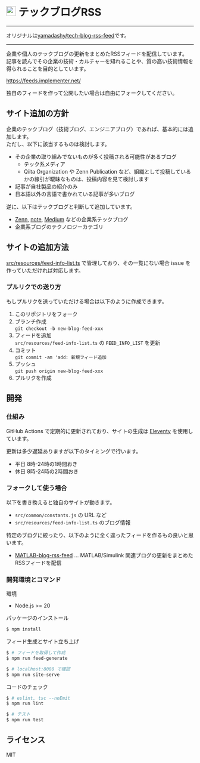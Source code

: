 # <img src="src/site/images/icon-transparent.png" height=26> テックブログRSS

---
オリジナルは[yamadashy/tech-blog-rss-feed](https://github.com/yamadashy/tech-blog-rss-feed)です。

---

企業や個人のテックブログの更新をまとめたRSSフィードを配信しています。  
記事を読んでその企業の技術・カルチャーを知れることや、質の高い技術情報を得られることを目的としています。

https://feeds.implementer.net/


独自のフィードを作って公開したい場合は自由にフォークしてください。

## サイト追加の方針
企業のテックブログ（技術ブログ、エンジニアブログ）であれば、基本的には追加します。  
ただし、以下に該当するものは検討します。

- その企業の取り組みでないものが多く投稿される可能性があるブログ
  - テック系メディア
  - Qiita Organization や Zenn Publication など、組織として投稿しているかの線引が曖昧なものは、投稿内容を見て検討します
- 記事が自社製品の紹介のみ
- 日本語以外の言語で書かれている記事が多いブログ

逆に、以下はテックブログと判断して追加しています。

- [Zenn](https://zenn.dev/), [note](https://note.com/), [Medium](https://medium.com/) などの企業系テックブログ
- 企業系ブログのテクノロジーカテゴリ

## サイトの追加方法
[src/resources/feed-info-list.ts](https://github.com/ai-implementer/watch-list-feed/blob/main/src/resources/feed-info-list.ts) で管理しており、その一覧にない場合 issue を作っていただければ対応します。

### プルリクでの送り方
もしプルリクを送っていただける場合は以下のように作成できます。

1. このリポジトリをフォーク
2. ブランチ作成  
   `git checkout -b new-blog-feed-xxx`
3. フィードを追加  
   `src/resources/feed-info-list.ts` の `FEED_INFO_LIST` を更新
4. コミット  
   `git commit -am 'add: 新規フィード追加`
5. プッシュ  
   `git push origin new-blog-feed-xxx`
6. プルリクを作成

## 開発

### 仕組み
GitHub Actions で定期的に更新されており、サイトの生成は [Eleventy](https://www.11ty.dev/) を使用しています。

更新は多少遅延ありますが以下のタイミングで行います。
- 平日 8時-24時の1時間おき
- 休日 8時-24時の2時間おき

### フォークして使う場合
以下を書き換えると独自のサイトが動きます。

- `src/common/constants.js` の URL など
- `src/resources/feed-info-list.ts` のブログ情報

特定のブログに絞ったり、以下のように全く違ったフィードを作るもの良いと思います。

- [MATLAB-blog-rss-feed](https://github.com/minoue-xx/MATLAB-blog-rss-feed) ... MATLAB/Simulink 関連ブログの更新をまとめたRSSフィードを配信

### 開発環境とコマンド
環境
- Node.js >= 20

パッケージのインストール
```bash
$ npm install
```

フィード生成とサイト立ち上げ
```bash
$ # フィードを取得して作成
$ npm run feed-generate

$ # localhost:8080 で確認
$ npm run site-serve
```

コードのチェック
```bash
$ # eslint, tsc --noEmit
$ npm run lint

$ # テスト
$ npm run test
```

## ライセンス
MIT
